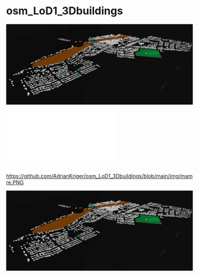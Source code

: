 # osm_LoD1_3Dbuildings

![Alt text](/img/mamre.PNG?raw=true "Title")


![Alt text](/img/mamre.html?raw=true "Title")


https://github.com/AdrianKriger/osm_LoD1_3Dbuildings/blob/main/img/mamre.PNG


![alt text](https://github.com/AdrianKriger/osm_LoD1_3Dbuildings/blob/main/img/mamre.png?raw=true)

